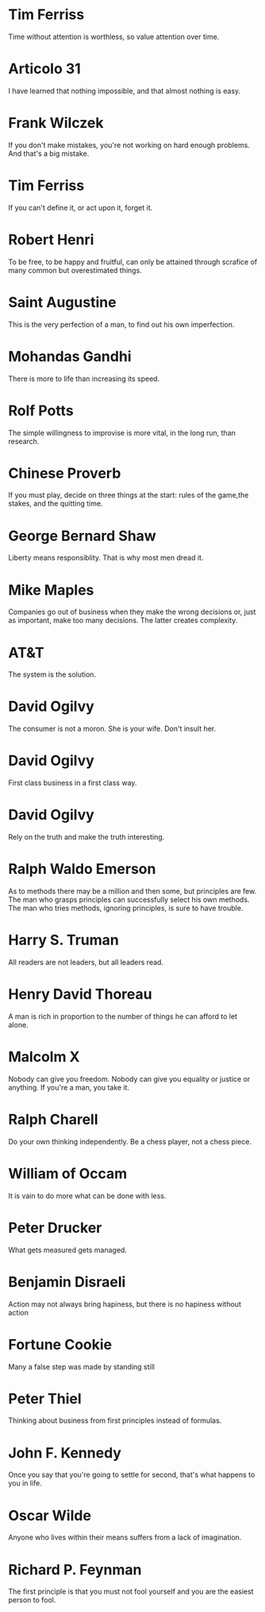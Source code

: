 # Tim Ferriss
Time without attention is worthless, so value attention over time.
# Articolo 31
I have learned that nothing impossible, and that almost nothing is easy.
# Frank Wilczek
If you don't make mistakes, you're not working on hard enough problems. And that's a big mistake.
# Tim Ferriss
If you can't define it, or act upon it, forget it.
# Robert Henri
To be free, to be happy and fruitful, can only be attained through scrafice of many common but overestimated things.
# Saint Augustine
This is the very perfection of a man, to find out his own imperfection.
# Mohandas Gandhi
There is more to life than increasing its speed.
# Rolf Potts
The simple willingness to improvise is more vital, in the long run, than research.
# Chinese Proverb
If you must play, decide on three things at the start: rules of the game,the stakes, and the quitting time.
# George Bernard Shaw
Liberty means responsiblity. That is why most men dread it.
# Mike Maples
Companies go out of business when they make the wrong decisions or, just as important, make too many decisions. The latter creates complexity.
# AT&T
The system is the solution.
# David Ogilvy
The consumer is not a moron. She is your wife. Don't insult her.
# David Ogilvy
First class business in a first class way.
# David Ogilvy
Rely on the truth and make the truth interesting.
# Ralph Waldo Emerson
As to methods there may be a million and then some, but principles are few. The man who grasps principles can successfully select his own methods. The man who tries methods, ignoring principles, is sure to have trouble.
# Harry S. Truman
All readers are not leaders, but all leaders read.
# Henry David Thoreau
A man is rich in proportion to the number of things he can afford to let alone.
# Malcolm X
Nobody can give you freedom. Nobody can give you equality or justice or anything. If you're a man, you take it.
# Ralph Charell
Do your own thinking independently. Be a chess player, not a chess piece.
# William of Occam
It is vain to do more what can be done with less.
# Peter Drucker
What gets measured gets managed.
# Benjamin Disraeli
Action may not always bring hapiness, but there is no hapiness without action
# Fortune Cookie
Many a false step was made by standing still
# Peter Thiel
Thinking about business from first principles instead of formulas.
# John F. Kennedy
Once you say that you're going to settle for second, that's what happens to you in life.
# Oscar Wilde
Anyone who lives within their means suffers from a lack of imagination.
# Richard P. Feynman
The first principle is that you must not fool yourself and you are the easiest person to fool.
